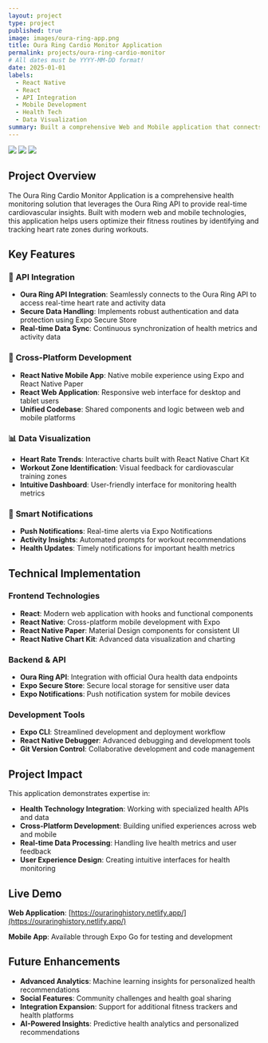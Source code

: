 ```yaml
---
layout: project
type: project
published: true
image: images/oura-ring-app.png
title: Oura Ring Cardio Monitor Application
permalink: projects/oura-ring-cardio-monitor
# All dates must be YYYY-MM-DD format!
date: 2025-01-01
labels:
  - React Native
  - React
  - API Integration
  - Mobile Development
  - Health Tech
  - Data Visualization
summary: Built a comprehensive Web and Mobile application that connects to the Oura Ring API to monitor heart rate and identify cardiovascular workout zones with real-time data visualization and push notifications.
---
```


<div class="ui small rounded images">
  <img class="ui image" src="../images/oura-ring-app.png">
  <img class="ui image" src="../images/oura-ring-dashboard.png">
  <img class="ui image" src="../images/oura-ring-mobile.png">
</div>

## Project Overview

The Oura Ring Cardio Monitor Application is a comprehensive health monitoring solution that leverages the Oura Ring API to provide real-time cardiovascular insights. Built with modern web and mobile technologies, this application helps users optimize their fitness routines by identifying and tracking heart rate zones during workouts.

## Key Features

### 🔗 **API Integration**
- **Oura Ring API Integration**: Seamlessly connects to the Oura Ring API to access real-time heart rate and activity data
- **Secure Data Handling**: Implements robust authentication and data protection using Expo Secure Store
- **Real-time Data Sync**: Continuous synchronization of health metrics and activity data

### 📱 **Cross-Platform Development**
- **React Native Mobile App**: Native mobile experience using Expo and React Native Paper
- **React Web Application**: Responsive web interface for desktop and tablet users
- **Unified Codebase**: Shared components and logic between web and mobile platforms

### 📊 **Data Visualization**
- **Heart Rate Trends**: Interactive charts built with React Native Chart Kit
- **Workout Zone Identification**: Visual feedback for cardiovascular training zones
- **Intuitive Dashboard**: User-friendly interface for monitoring health metrics

### 🔔 **Smart Notifications**
- **Push Notifications**: Real-time alerts via Expo Notifications
- **Activity Insights**: Automated prompts for workout recommendations
- **Health Updates**: Timely notifications for important health metrics

## Technical Implementation

### **Frontend Technologies**
- **React**: Modern web application with hooks and functional components
- **React Native**: Cross-platform mobile development with Expo
- **React Native Paper**: Material Design components for consistent UI
- **React Native Chart Kit**: Advanced data visualization and charting

### **Backend & API**
- **Oura Ring API**: Integration with official Oura health data endpoints
- **Expo Secure Store**: Secure local storage for sensitive user data
- **Expo Notifications**: Push notification system for mobile devices

### **Development Tools**
- **Expo CLI**: Streamlined development and deployment workflow
- **React Native Debugger**: Advanced debugging and development tools
- **Git Version Control**: Collaborative development and code management

## Project Impact

This application demonstrates expertise in:
- **Health Technology Integration**: Working with specialized health APIs and data
- **Cross-Platform Development**: Building unified experiences across web and mobile
- **Real-time Data Processing**: Handling live health metrics and user feedback
- **User Experience Design**: Creating intuitive interfaces for health monitoring

## Live Demo

**Web Application**: [https://ouraringhistory.netlify.app/](https://ouraringhistory.netlify.app/)

**Mobile App**: Available through Expo Go for testing and development

## Future Enhancements

- **Advanced Analytics**: Machine learning insights for personalized health recommendations
- **Social Features**: Community challenges and health goal sharing
- **Integration Expansion**: Support for additional fitness trackers and health platforms
- **AI-Powered Insights**: Predictive health analytics and personalized recommendations
